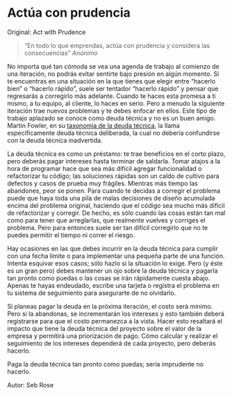 # Actúa con prudencia

Original: Act with Prudence

>“En todo lo que emprendas, actúa con prudencia y considera las consecuencias”
>_Anónimo_

No importa qué tan cómoda se vea una agenda de trabajo al comienzo de una
iteración, no podrás evitar sentirte bajo presión en algún momento. Si te
encuentras en una situación en la que tienes que elegir entre “hacerlo
bien” o “hacerlo rápido”, suele ser tentador “hacerlo rápido” y pensar
que regresarás a corregirlo más adelante. Cuando te haces esta promesa a
ti mismo, a tu equipo, al cliente, lo haces en serio. Pero a menudo la
siguiente iteración trae nuevos problemas y te debes enfocar en ellos.
Este tipo de trabajo aplazado se conoce como deuda técnica y no es un
buen amigo.  Martin Fowler, en su [taxonomía de la deuda técnica][1],
la llama específicamente deuda técnica deliberada, la cual no debería
confundirse con la deuda técnica inadvertida.

La deuda técnica es como un préstamo: te trae beneficios en el corto
plazo, pero deberás pagar intereses hasta terminar de saldarla. Tomar
atajos a la hora de programar hace que sea más difícil agregar
funcionalidad o refactorizar tu código; las soluciones rápidas son un
caldo de cultivo para defectos y casos de prueba muy frágiles. Mientras
más tiempo las abandones, peor se ponen. Para cuando te decidas a
corregir el problema puede que haya toda una pila de malas decisiones de
diseño acumulada encima del problema original, haciendo que el código
sea mucho más difícil de refactorizar y corregir. De hecho, es sólo
cuando las cosas están tan mal como para tener que arreglarlas, que
realmente vuelves y corriges el problema. Pero para entonces suele ser
tan difícil corregirlo que no te puedes permitir el tiempo ni correr el
riesgo.

Hay ocasiones en las que debes incurrir en la deuda técnica para cumplir
con una fecha límite o para implementar una pequeña parte de una
función. Intenta esquivar esos casos; sólo hazlo si la situación lo
exige. Pero (y éste es un gran pero) debes mantener un ojo sobre la
deuda técnica y pagarla tan pronto como puedas o las cosas se irán
rápidamente cuesta abajo. Apenas te hayas endeudado, escribe una tarjeta
o registra el problema en tu sistema de seguimiento para asegurarte de
no olvidarlo.

Si planeas pagar la deuda en la próxima iteración, el costo será mínimo.
Pero si la abandonas, se incrementarán los intereses y esto también
deberá registrarse para que el costo permanezca a la vista. Hacer esto
resaltará el impacto que tiene la deuda técnica del proyecto sobre el
valor de la empresa y permitirá una priorización de pago. Cómo calcular
y realizar el seguimiento de los intereses dependerá de cada proyecto,
pero deberás hacerlo.

Paga la deuda técnica tan pronto como puedas; sería imprudente no
hacerlo.

[1]: http://martinfowler.com/bliki/TechnicalDebtQuadrant.html

Autor: Seb Rose